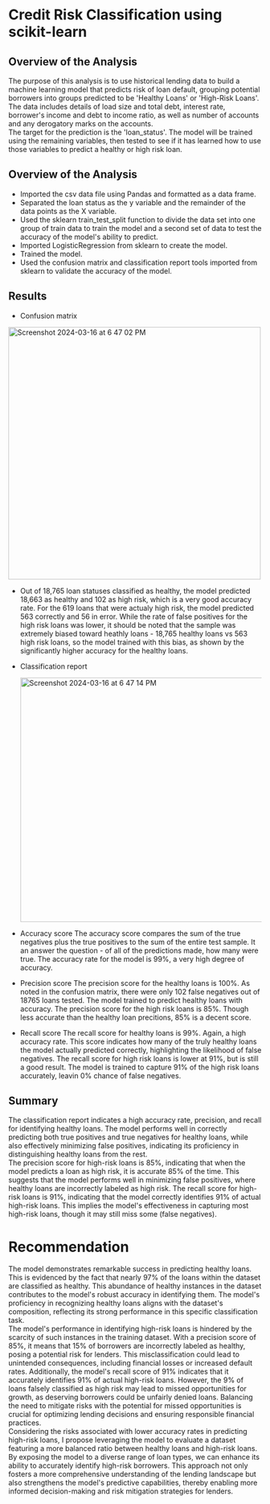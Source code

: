 # Credit Risk Classification using scikit-learn

## Overview of the Analysis

The purpose of this analysis is to use historical lending data to build a machine learning model that predicts risk of loan default, grouping potential borrowers into groups predicted to be 'Healthy Loans' or 'High-Risk Loans'.  
The data includes details of load size and total debt, interest rate, borrower's income and debt to income ratio, as well as number of accounts and any derogatory marks on the accounts.  
The target for the prediction is the 'loan_status'. The model will be trained using the remaining variables, then tested to see if it has learned how to use those variables to predict a healthy or high risk loan.  


## Overview of the Analysis
 
* Imported the csv data file using Pandas and formatted as a data frame.  
* Separated the loan status as the y variable and the remainder of the data points as the X variable.  
* Used the sklearn train_test_split function to divide the data set into one group of train data to train the model and a second set of data to test the accuracy of the model's ability to predict.  
* Imported LogisticRegression from sklearn to create the model.  
* Trained the model.  
* Used the confusion matrix and classification report tools imported from sklearn to validate the accuracy of the model.  

 
## Results

* Confusion matrix  

<img width="502" alt="Screenshot 2024-03-16 at 6 47 02 PM" src="https://github.com/LeftCoastNerdGirl/credit-risk-classification/assets/145019579/0b3fdac4-6e31-47a5-a14f-41dfaa2514c0">



* Out of 18,765 loan statuses classified as healthy, the model predicted 18,663 as healthy and 102 as high risk, which is a very good accuracy rate. For the 619 loans that were actualy high risk, the model predicted 563 correctly and 56 in error. While the rate of false positives for the high risk loans was lower, it should be noted that the sample was extremely biased toward heathly loans - 18,765 healthy loans vs 563 high risk loans, so the model trained with this bias, as shown by the significantly higher accuracy for the healthy loans.

* Classification report

  <img width="486" alt="Screenshot 2024-03-16 at 6 47 14 PM" src="https://github.com/LeftCoastNerdGirl/credit-risk-classification/assets/145019579/147b4f2d-3a57-4f59-86b0-850a1f2d7514">


* Accuracy score
The accuracy score compares the sum of the true negatives plus the true positives to the sum of the entire test sample. It an answer the question - of all of the predictions made, how many were true. The accuracy rate for the model is 99%, a very high degree of accuracy.

* Precision score
The precision score for the healthy loans is 100%. As noted in the confusion matrix, there were only 102 false negatives out of 18765 loans tested. The model trained to predict healthy loans with accuracy.
The precision score for the high risk loans is 85%. Though less accurate than the healthy loan precitions, 85% is a decent score.

* Recall score
The recall score for healthy loans is 99%. Again, a high accuracy rate. This score indicates how many of the truly healthy loans the model actually predicted correctly, highlighting the likelihood of false negatives.
The recall score for high risk loans is lower at 91%, but is still a good result. The model is trained to capture 91% of the high risk loans accurately, leavin 0% chance of false negatives.


## Summary

The classification report indicates a high accuracy rate, precision, and recall for identifying healthy loans. The model performs well in correctly predicting both true positives and true negatives for healthy loans, while also effectively minimizing false positives, indicating its proficiency in distinguishing healthy loans from the rest.  
The precision score for high-risk loans is 85%, indicating that when the model predicts a loan as high risk, it is accurate 85% of the time. This suggests that the model performs well in minimizing false positives, where healthy loans are incorrectly labeled as high risk. The recall score for high-risk loans is 91%, indicating that the model correctly identifies 91% of actual high-risk loans. This implies the model's effectiveness in capturing most high-risk loans, though it may still miss some (false negatives).

# Recommendation

The model demonstrates remarkable success in predicting healthy loans. This is evidenced by the fact that nearly 97% of the loans within the dataset are classified as healthy. This abundance of healthy instances in the dataset contributes to the model's robust accuracy in identifying them. The model's proficiency in recognizing healthy loans aligns with the dataset's composition, reflecting its strong performance in this specific classification task.  
The model's performance in identifying high-risk loans is hindered by the scarcity of such instances in the training dataset. With a precision score of 85%, it means that 15% of borrowers are incorrectly labeled as healthy, posing a potential risk for lenders. This misclassification could lead to unintended consequences, including financial losses or increased default rates. Additionally, the model's recall score of 91% indicates that it accurately identifies 91% of actual high-risk loans. However, the 9% of loans falsely classified as high risk may lead to missed opportunities for growth, as deserving borrowers could be unfairly denied loans. Balancing the need to mitigate risks with the potential for missed opportunities is crucial for optimizing lending decisions and ensuring responsible financial practices.  
Considering the risks associated with lower accuracy rates in predicting high-risk loans, I propose leveraging the model to evaluate a dataset featuring a more balanced ratio between healthy loans and high-risk loans. By exposing the model to a diverse range of loan types, we can enhance its ability to accurately identify high-risk borrowers. This approach not only fosters a more comprehensive understanding of the lending landscape but also strengthens the model's predictive capabilities, thereby enabling more informed decision-making and risk mitigation strategies for lenders.  
